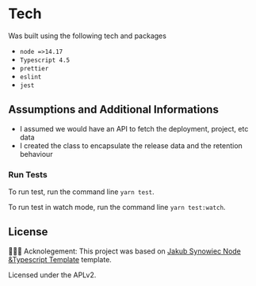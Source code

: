 # Tech
Was built using the following tech and packages
- `node =>14.17`
- `Typescript 4.5`
- `prettier`
- `eslint`
- `jest`



## Assumptions and Additional Informations
- I assumed we would have an API to fetch the deployment, project, etc data
- I created the class to encapsulate the release data and the retention behaviour

### Run Tests

To run test, run the command line `yarn test`. 

To run test in watch mode, run the command line `yarn test:watch`. 


## License

👩🏻‍💻 Acknolegement: This project was based on [Jakub Synowiec Node &Typescript Template](https://github.com/jsynowiec/node-typescript-boilerplate) template.

Licensed under the APLv2.
